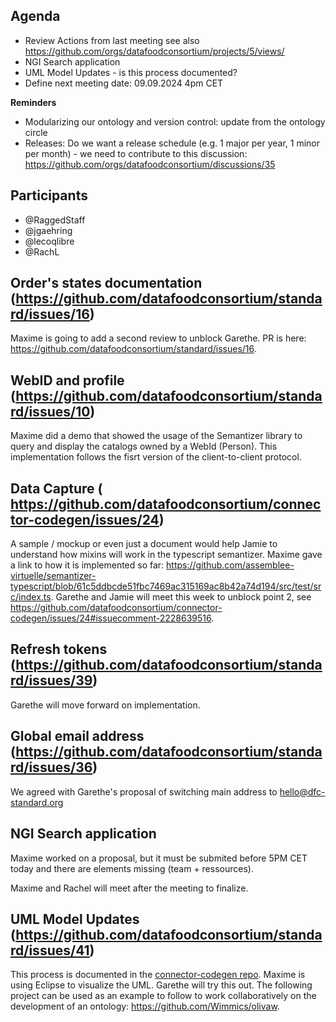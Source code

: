 ## Agenda

- Review Actions from last meeting see also https://github.com/orgs/datafoodconsortium/projects/5/views/
- NGI Search application
- UML Model Updates - is this process documented?
- Define next meeting date: 09.09.2024 4pm CET

**Reminders**

- Modularizing our ontology and version control: update from the ontology circle
- Releases: Do we want a release schedule (e.g. 1 major per year, 1 minor per month) - we need to contribute to this discussion: https://github.com/orgs/datafoodconsortium/discussions/35

## Participants

- @RaggedStaff
- @jgaehring
- @lecoqlibre
- @RachL

## Order's states documentation (https://github.com/datafoodconsortium/standard/issues/16)

Maxime is going to add a second review to unblock Garethe. PR is here: https://github.com/datafoodconsortium/standard/issues/16.

## WebID and profile (https://github.com/datafoodconsortium/standard/issues/10)

Maxime did a demo that showed the usage of the Semantizer library to query and display the catalogs owned by a WebId (Person). This implementation follows the fisrt version of the client-to-client protocol.

## Data Capture ( https://github.com/datafoodconsortium/connector-codegen/issues/24)

A sample / mockup or even just a document would help Jamie to understand how mixins will work in the typescript semantizer. Maxime gave a link to how it is implemented so far: https://github.com/assemblee-virtuelle/semantizer-typescript/blob/61c5ddbcde51fbc7469ac315169ac8b42a74d194/src/test/src/index.ts.
Garethe and Jamie will meet this week to unblock point 2, see https://github.com/datafoodconsortium/connector-codegen/issues/24#issuecomment-2228639516.

## Refresh tokens (https://github.com/datafoodconsortium/standard/issues/39)

Garethe will move forward on implementation.

## Global email address (https://github.com/datafoodconsortium/standard/issues/36)

We agreed with Garethe's proposal of switching main address to hello@dfc-standard.org

## NGI Search application

Maxime worked on a proposal, but it must be submited before 5PM CET today and there are elements missing (team + ressources).

Maxime and Rachel will meet after the meeting to finalize.

## UML Model Updates (https://github.com/datafoodconsortium/standard/issues/41)

This process is documented in the [connector-codegen repo](https://github.com/datafoodconsortium/connector-codegen).
Maxime is using Eclipse to visualize the UML. Garethe will try this out.
The following project can be used as an example to follow to work collaboratively on the development of an ontology: https://github.com/Wimmics/olivaw.



